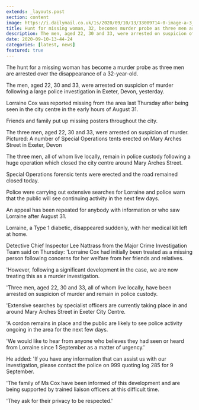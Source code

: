 ```yaml
---
extends: _layouts.post
section: content
image: https://i.dailymail.co.uk/1s/2020/09/10/13/33009714-0-image-a-3_1599741255452.jpg 
title: Hunt for missing woman, 32, becomes murder probe as three men are arrested over disappearance 
description: The men, aged 22, 30 and 33, were arrested on suspicion of murder following a large police investigation in Exeter, Devon, yesterday. 
date: 2020-09-10-13-44-24 
categories: [latest, news] 
featured: true 
--- 
```

The hunt for a missing woman has become a murder probe as three men are arrested over the disappearance of a 32-year-old. 

The men, aged 22, 30 and 33, were arrested on suspicion of murder following a large police investigation in Exeter, Devon, yesterday.

Lorraine Cox was reported missing from the area last Thursday after being seen in the city centre in the early hours of August 31.

Friends and family put up missing posters throughout the city.

The three men, aged 22, 30 and 33, were arrested on suspicion of murder. Pictured: A number of Special Operations tents erected on Mary Arches Street in Exeter, Devon

The three men, all of whom live locally, remain in police custody following a huge operation which closed the city centre around Mary Arches Street.

Special Operations forensic tents were erected and the road remained closed today.

Police were carrying out extensive searches for Lorraine and police warn that the public will see continuing activity in the next few days.

An appeal has been repeated for anybody with information or who saw Lorraine after August 31.

Lorraine, a Type 1 diabetic, disappeared suddenly, with her medical kit left at home.

Detective Chief Inspector Lee Nattrass from the Major Crime Investigation Team said on Thursday: 'Lorraine Cox had initially been treated as a missing person following concerns for her welfare from her friends and relatives.

'However, following a significant development in the case, we are now treating this as a murder investigation.

'Three men, aged 22, 30 and 33, all of whom live locally, have been arrested on suspicion of murder and remain in police custody.

'Extensive searches by specialist officers are currently taking place in and around Mary Arches Street in Exeter City Centre.

'A cordon remains in place and the public are likely to see police activity ongoing in the area for the next few days.

'We would like to hear from anyone who believes they had seen or heard from Lorraine since 1 September as a matter of urgency.'

He added: 'If you have any information that can assist us with our investigation, please contact the police on 999 quoting log 285 for 9 September.

'The family of Ms Cox have been informed of this development and are being supported by trained liaison officers at this difficult time.

'They ask for their privacy to be respected.'


